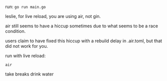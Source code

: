 run:
`go run main.go`


leslie, for live reload, you are using air, not gin.

air still seems to have a hiccup sometimes due to what seems to be a race condition.

users claim to have fixed this hiccup with a rebuild delay in .air.toml, but that did not work for you.

run with live reload:

`air`



take breaks drink water